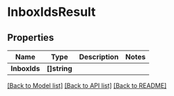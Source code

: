 # InboxIdsResult

## Properties

Name | Type | Description | Notes
------------ | ------------- | ------------- | -------------
**InboxIds** | **[]string** |  | 

[[Back to Model list]](../README#documentation-for-models) [[Back to API list]](../README#documentation-for-api-endpoints) [[Back to README]](../README)


